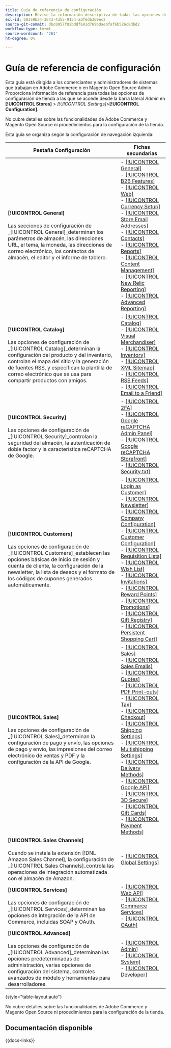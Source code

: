 ```yaml
---
title: Guía de referencia de configuración
description: Revise la información descriptiva de todas las opciones de configuración del almacén de administración de Commerce organizadas por las pestañas de configuración, páginas y secciones.
exl-id: b0359ba4-3643-4355-9154-adfedb369ec3
source-git-commit: dbc0057f02bddf681d769bdaebfaf6b526c8dbd2
workflow-type: tm+mt
source-wordcount: '261'
ht-degree: 0%

---
```


# Guía de referencia de configuración

Esta guía está dirigida a los comerciantes y administradores de sistemas que trabajan en Adobe Commerce o en Magento Open Source Admin. Proporciona información de referencia para todas las opciones de configuración de tienda a las que se accede desde la barra lateral _Admin_ en **[!UICONTROL Stores]** > _[!UICONTROL Settings]_>**[!UICONTROL Configuration]**.

No cubre detalles sobre las funcionalidades de Adobe Commerce y Magento Open Source ni procedimientos para la configuración de la tienda.

Esta guía se organiza según la configuración de navegación izquierda:

| Pestaña Configuración | Fichas secundarias |
| ----------------- | ---------- |
| **[!UICONTROL General]** <br/><br/>Las secciones de configuración de _[!UICONTROL General]_determinan los parámetros de almacén, las direcciones URL, el tema, la moneda, las direcciones de correo electrónico, los contactos de almacén, el editor y el informe de tablero. | - [[!UICONTROL General]](./general/general.md)<br>- [[!UICONTROL B2B Features]](./general/b2b-features.md)<br>- [[!UICONTROL Web]](./general/web.md)<br>- [[!UICONTROL Currency Setup]](./general/currency-setup.md)<br>- [[!UICONTROL Store Email Addresses]](./general/store-email-addresses.md)<br>- [[!UICONTROL Contacts]](./general/contacts.md)<br>- [[!UICONTROL Reports]](./general/reports.md)<br>- [[!UICONTROL Content Management]](./general/content-management.md)<br>- [[!UICONTROL New Relic Reporting]](./general/new-relic-reporting.md)<br>- [[!UICONTROL Advanced Reporting]](./general/advanced-reporting.md) |
| **[!UICONTROL Catalog]** <br/><br/>Las opciones de configuración de _[!UICONTROL Catalog]_determinan la configuración del producto y del inventario, controlan el mapa del sitio y la generación de fuentes RSS, y especifican la plantilla de correo electrónico que se usa para compartir productos con amigos. | - [[!UICONTROL Catalog]](./catalog/catalog.md)<br>- [[!UICONTROL Visual Merchandiser]](./catalog/visual-merchandiser.md)<br>- [[!UICONTROL Inventory]](./catalog/inventory.md)<br>- [[!UICONTROL XML Sitemap]](./catalog/xml-sitemap.md)<br>- [[!UICONTROL RSS Feeds]](./catalog/rss-feeds.md)<br>- [[!UICONTROL Email to a Friend]](./catalog/email-to-a-friend.md) |
| **[!UICONTROL Security]** <br/><br/>Las opciones de configuración de _[!UICONTROL Security]_controlan la seguridad del almacén, la autenticación de doble factor y la característica reCAPTCHA de Google. | - [[!UICONTROL 2FA]](./security/2fa.md)<br>- [[!UICONTROL Google reCAPTCHA Admin Panel]](./security/google-recaptcha-admin.md)<br>- [[!UICONTROL Google reCAPTCHA Storefront]](./security/google-recaptcha-storefront.md)<br>- [[!UICONTROL Security.txt]](./security/security-txt.md) |
| **[!UICONTROL Customers]** <br/><br/>Las opciones de configuración de _[!UICONTROL Customers]_establecen las opciones básicas de inicio de sesión y cuenta de cliente, la configuración de la newsletter, la lista de deseos y el formato de los códigos de cupones generados automáticamente. | - [[!UICONTROL Login as Customer]](./customers/login-as-customer.md)<br>- [[!UICONTROL Newsletter]](./customers/newsletter.md)<br>- [[!UICONTROL Company Configuration]](./customers/company-configuration.md)<br>- [[!UICONTROL Customer Configuration]](./customers/customer-configuration.md)<br>- [[!UICONTROL Requisition Lists]](./customers/requisition-lists.md)<br>- [[!UICONTROL Wish List]](./customers/wishlist.md)<br>- [[!UICONTROL Invitations]](./customers/invitations.md)<br>- [[!UICONTROL Reward Points]](./customers/reward-points.md)<br>- [[!UICONTROL Promotions]](./customers/promotions.md)<br>- [[!UICONTROL Gift Registry]](./customers/gift-registry.md)<br>- [[!UICONTROL Persistent Shopping Cart]](./customers/persistent-shopping-cart.md) |
| **[!UICONTROL Sales]** <br/><br/>Las opciones de configuración de _[!UICONTROL Sales]_determinan la configuración de pago y envío, las opciones de pago y envío, las impresiones del correo electrónico de ventas y PDF y la configuración de la API de Google. | - [[!UICONTROL Sales]](./sales/sales.md)<br>- [[!UICONTROL Sales Emails]](./sales/sales-emails.md)<br>- [[!UICONTROL Quotes]](./sales/quotes.md)<br>- [[!UICONTROL PDF Print-outs]](./sales/pdf-print-outs.md)<br>- [[!UICONTROL Tax]](./sales/tax.md)<br>- [[!UICONTROL Checkout]](./sales/checkout.md)<br>- [[!UICONTROL Shipping Settings]](./sales/shipping-settings.md)<br>- [[!UICONTROL Multishipping Settings]](./sales/multishipping-settings.md)<br>- [[!UICONTROL Delivery Methods]](./sales/delivery-methods.md)<br>- [[!UICONTROL Google API]](./sales/google-api.md)<br>- [[!UICONTROL 3D Secure]](./sales/3d-secure.md)<br>- [[!UICONTROL Gift Cards]](./sales/gift-cards.md)<br>- [[!UICONTROL Payment Methods]](./sales/payment-methods.md) |
| **[!UICONTROL Sales Channels]** <br/><br/>Cuando se instala la extensión [!DNL Amazon Sales Channel], la configuración de _[!UICONTROL Sales Channels]_controla las operaciones de integración automatizada con el almacén de Amazon. | - [[!UICONTROL Global Settings]](sales-channels.md) |
| **[!UICONTROL Services]** <br/><br/>Las opciones de configuración de _[!UICONTROL Services]_determinan las opciones de integración de la API de Commerce, incluidas SOAP y OAuth. | - [[!UICONTROL Web API]](./services/magento-web-api.md)<br>- [[!UICONTROL Commerce Services]](./services/saas.md)<br>- [[!UICONTROL OAuth]](./services/oauth.md) |
| **[!UICONTROL Advanced]** <br/><br/>Las opciones de configuración de _[!UICONTROL Advanced]_determinan las opciones predeterminadas de administración, varias opciones de configuración del sistema, controles avanzados de módulo y herramientas para desarrolladores. | - [[!UICONTROL Admin]](./advanced/admin.md)<br>- [[!UICONTROL System]](./advanced/system.md)<br>- [[!UICONTROL Developer]](./advanced/developer.md) |

{style="table-layout:auto"}

No cubre detalles sobre las funcionalidades de Adobe Commerce y Magento Open Source ni procedimientos para la configuración de la tienda.

## Documentación disponible

{{docs-links}}
